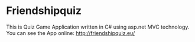 # Friendshipquiz
This is Quiz Game Application written in C# using asp.net MVC technology.
You can see the App online: http://friendshipquiz.eu/

